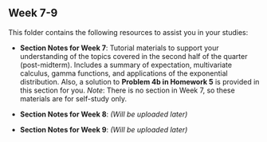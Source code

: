 ## Week 7-9

This folder contains the following resources to assist you in your studies:

- **Section Notes for Week 7**: Tutorial materials to support your understanding of the topics covered in the second half of the quarter (post-midterm). Includes a summary of expectation, multivariate calculus, gamma functions, and applications of the exponential distribution. Also, a solution to **Problem 4b in Homework 5** is provided in this section for you. *Note*: There is no section in Week 7, so these materials are for self-study only.

- **Section Notes for Week 8**: *(Will be uploaded later)*

- **Section Notes for Week 9**: *(Will be uploaded later)*
